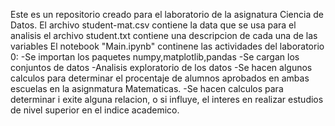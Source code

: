 Este es un repositorio creado para el laboratorio de la asignatura Ciencia de Datos. 
El archivo student-mat.csv contiene la data que se usa para el analisis
el archivo student.txt contiene una descripcion de cada una de las variables
El notebook "Main.ipynb" continene las actividades del laboratorio 0:
-Se importan los paquetes numpy,matplotlib,pandas
-Se cargan los conjuntos de datos
-Analisis exploratorio de los datos
-Se hacen algunos calculos para determinar el procentaje de alumnos aprobados en ambas escuelas en la asignmatura Matematicas.
-Se hacen calculos para determinar i exite alguna relacion, o si influye, el interes en realizar estudios de nivel superior en el indice academico.

